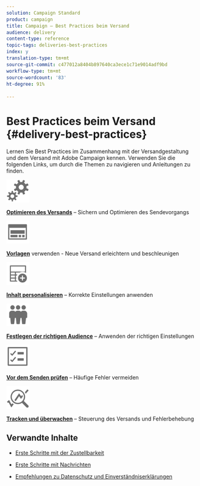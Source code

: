 ```yaml
---
solution: Campaign Standard
product: campaign
title: Campaign – Best Practices beim Versand
audience: delivery
content-type: reference
topic-tags: deliveries-best-practices
index: y
translation-type: tm+mt
source-git-commit: c477012a8404b897640ca3ece1c71e9014adf9bd
workflow-type: tm+mt
source-wordcount: '83'
ht-degree: 91%

---
```



# Best Practices beim Versand {#delivery-best-practices}

Lernen Sie Best Practices im Zusammenhang mit der Versandgestaltung und dem Versand mit Adobe Campaign kennen. Verwenden Sie die folgenden Links, um durch die Themen zu navigieren und Anleitungen zu finden.

<img src="assets/do-not-localize/optimize.svg"  width="60px">

**[Optimieren des Versands](optimize-delivery.md)** – Sichern und Optimieren des Sendevorgangs

<img src="assets/do-not-localize/design.svg"  width="60px">

**[Vorlagen](use-templates.md)**  verwenden - Neue Versand erleichtern und beschleunigen

<img src="assets/do-not-localize/custom.svg"  width="60px">

**[Inhalt personalisieren](optimize-delivery.md)** – Korrekte Einstellungen anwenden

<img src="assets/do-not-localize/profiles.svg"  width="60px">

**[Festlegen der richtigen Audience](define-the-right-audience.md)** – Anwenden der richtigen Einstellungen

<img src="assets/do-not-localize/start.svg"  width="60px">

**[Vor dem Senden prüfen](check-before-sending.md)** – Häufige Fehler vermeiden

<img src="assets/do-not-localize/troubleshoot.svg"  width="60px">

**[Tracken und überwachen](track-and-monitor.md)** – Steuerung des Versands und Fehlerbehebung

## Verwandte Inhalte

* [Erste Schritte mit der Zustellbarkeit](../../sending/using/about-deliverability.md)

* [Erste Schritte mit Nachrichten](../../channels/using/get-started-communication-channels.md)

* [Empfehlungen zu Datenschutz und Einverständniserklärungen](../../start/using/privacy.md)
